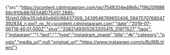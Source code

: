 {"src":"https://scontent.cdninstagram.com/vp/7549204ed9b6c719b20f88666c910b88/5E5ABD75/t51.2885-15/sh0.08/e35/s640x640/66437309_2439546789655406_5947570768047392834_n.jpg?_nc_ht=scontent.cdninstagram.com","date":"2019-07-06T16:46:01.000Z","slug":"2082149305263205415_31971527","tags":["instagram",""],"text":"","type":"instagram_image","title":"🚲","category":"posts","media_url":null,"original_url":"https://www.instagram.com/p/BzlR8Ltiiwn/"}